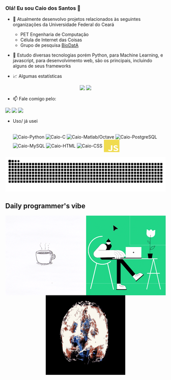 ### Olá! Eu sou Caio dos Santos :wave:

- 🔭 Atualmente desenvolvo projetos relacionados às seguintes organizações da Universidade Federal do Ceará
    - PET Engenharia de Computação
    - Célula de Internet das Coisas
    - Grupo de pesquisa <a href="www.linkedin.com/company/biodata-research-group/about/">BioDatA</a>

- 🌱 Estudo diversas tecnologias porém Python, para Machine Learning, e javascript, para desenvolvimento web, são os principais, incluindo alguns de seus frameworks

- 📈 Algumas estatísticas
  
<div align="center">
    <a href="https://github.com/caio-sts/caio-sts"> </a>
  <img  width="400" src="https://github-readme-stats-caio-sts.vercel.app/api?username=caio-sts&&show_icons=true&count_private=true&theme=radical"/>  <img width="340" src="https://github-readme-stats-caio-sts.vercel.app/api/top-langs/?username=caio-sts&layout=compact&theme=radical&show_icons=true&count_private=true"/>
      </div>

- 📫 Fale comigo pelo:
<div>
  <a href="https://www.instagram.com/caio.santosn/" target="_blank"><img src="https://img.shields.io/badge/-Instagram-%23E4405F?style=for-the-badge&logo=instagram&logoColor=white" target="_blank"></a> 
  <a href = "mailto:caio.santos@alu.ufc.br"><img src="https://img.shields.io/badge/-Gmail-%23333?style=for-the-badge&logo=gmail&logoColor=white" target="_blank"></a>
  <a href="www.linkedin.com/in/caio-santos-nasc/" target="_blank"><img src="https://img.shields.io/badge/-LinkedIn-%230077B5?style=for-the-badge&logo=linkedin&logoColor=white" target="_blank"></a> 
  </div>
  
- Uso/ já usei
  
  <div style="display: inline_block"><br>
  <img align="center" alt="Caio-Python" height="40" width="50" src="https://cdn.jsdelivr.net/gh/devicons/devicon/icons/python/python-original-wordmark.svg">
  <img align="center" alt="Caio-C" height="40" width="50" src="https://cdn.jsdelivr.net/gh/devicons/devicon/icons/c/c-original.svg" /> 
  <img align="center" alt="Caio-Matlab/Octave" height="40" width="50" src="https://cdn.jsdelivr.net/gh/devicons/devicon/icons/matlab/matlab-original.svg" />
  <img align="center" alt="Caio-PostgreSQL" height="40" width="50" src="https://cdn.jsdelivr.net/gh/devicons/devicon/icons/postgresql/postgresql-plain-wordmark.svg" />
  <img align="center" alt="Caio-MySQL" height="40" width="50"  src="https://cdn.jsdelivr.net/gh/devicons/devicon/icons/mysql/mysql-original-wordmark.svg" />
  <img align="center" alt="Caio-HTML" height="40" width="50" src="https://cdn.jsdelivr.net/gh/devicons/devicon/icons/html5/html5-plain-wordmark.svg">
  <img align="center" alt="Caio-CSS" height="40" width="50" src="https://cdn.jsdelivr.net/gh/devicons/devicon/icons/css3/css3-original-wordmark.svg">
  <img align="center" alt="Caio-Js" height="40" width="50" src="https://raw.githubusercontent.com/devicons/devicon/master/icons/javascript/javascript-plain.svg">
</div>
  
  ![Snake animation](https://github.com/caio-sts/caio-sts/blob/output/github-contribution-grid-snake.svg)

  ## Daily programmer's vibe
  
  <div align="center">
    <img align="center" alt="coffee" height="250" width="250" src="https://github.com/caio-sts/general_assets/blob/main/gifs/coffee.gif">
    <img align="center" alt="code" height="250" width="250" src="https://github.com/caio-sts/general_assets/blob/main/gifs/codegreen.gif">
    <img align="center" alt="brain" height="250" width="250" src="https://github.com/caio-sts/general_assets/blob/main/gifs/brain.gif">
  </div>
  
